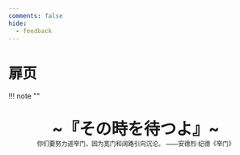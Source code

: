```yaml
---
comments: false
hide:
  - feedback
---
```


# 扉页

!!! note "" 
    <br><br>
    <div align="center" style="font-size:32px;font-weight:bold">
        ~『その時を待つよ』~
    </div>
    <div align="center" style="font-size:12px">
        你们要努力进窄门，因为宽门和阔路引向沉沦。  ——安德烈·纪德《窄门》
    </div>
    <br><br><br>
